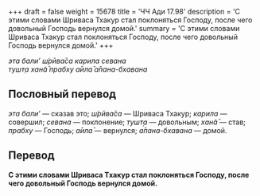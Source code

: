 +++
draft = false
weight = 15678
title = 'ЧЧ Ади 17.98'
description = 'С этими словами Шриваса Тхакур стал поклоняться Господу, после чего довольный Господь вернулся домой.'
summary = 'С этими словами Шриваса Тхакур стал поклоняться Господу, после чего довольный Господь вернулся домой.'
+++

_эта бали’ ш́рӣва̄са карила севана  
тушт̣а хан̃а̄ прабху а̄ила̄ а̄пана-бхавана_

## Пословный перевод

_эта_ _бали’_ — сказав это; _ш́рӣва̄са_ — Шриваса Тхакур; _карила_ — совершил; _севана_ — поклонение; _тушт̣а_ — довольным; _хан̃а̄_ — став; _прабху_ — Господь; _а̄ила̄_ — вернулся; _а̄пана_\-_бхавана_ — домой.

## Перевод

**С этими словами Шриваса Тхакур стал поклоняться Господу, после чего довольный Господь вернулся домой.**
